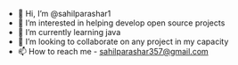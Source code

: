 - 👋 Hi, I’m @sahilparashar1
- 👀 I’m interested in helping develop open source projects
- 🌱 I’m currently learning java
- 💞️ I’m looking to collaborate on any project in my capacity
- 📫 How to reach me - sahilparashar357@gmail.com

<!---
sahilparashar1/sahilparashar1 is a ✨ special ✨ repository because its `README.md` (this file) appears on your GitHub profile.
You can click the Preview link to take a look at your changes.
--->
